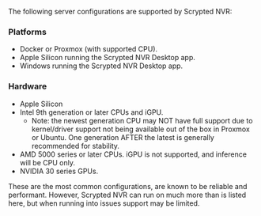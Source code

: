 The following server configurations are supported by Scrypted NVR:

### Platforms

* Docker or Proxmox (with supported CPU).
* Apple Silicon running the Scrypted NVR Desktop app.
* Windows running the Scrypted NVR Desktop app.

### Hardware

* Apple Silicon
* Intel 9th generation or later CPUs and iGPU.
  * Note: the newest generation CPU may NOT have full support due to kernel/driver support not being available out of the box in Proxmox or Ubuntu. One generation AFTER the latest is generally recommended for stability.
* AMD 5000 series or later CPUs. iGPU is not supported, and inference will be CPU only.
* NVIDIA 30 series GPUs.

These are the most common configurations, are known to be reliable and performant. However, Scrypted NVR can run on much more than is listed here, but when running into issues support may be limited.

